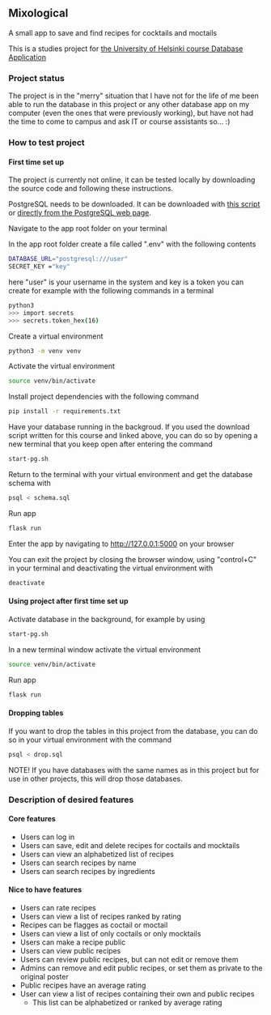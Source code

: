 ## Mixological
A small app to save and find recipes for cocktails and moctails

This is a studies project for [the University of Helsinki course Database Application](https://studies.helsinki.fi/courses/cu/hy-CU-118025659-2021-08-01)

### Project status
The project is in the "merry" situation that I have not for the life of me been able to run the database in this project or any other database app on my computer (even the ones that were previously working), but have not had the time to come to campus and ask IT or course assistants so... :)


### How to test project

#### First time set up
The project is currently not online, it can be tested locally by downloading the source code and following these instructions.

PostgreSQL needs to be downloaded. It can be downloaded with [this script](https://github.com/hy-tsoha/local-pg) or [directly from the PostgreSQL web page](https://www.postgresql.org/download/).

Navigate to the app root folder on your terminal

In the app root folder create a file called ".env" with the following contents
```bash
DATABASE_URL="postgresql:///user"
SECRET_KEY ="key"
```
here "user" is your username in the system and key is a token you can create for example with the following commands in a terminal
```bash
python3
>>> import secrets
>>> secrets.token_hex(16)
```

Create a virtual environment
```bash
python3 -m venv venv
```

Activate the virtual environment
```bash
source venv/bin/activate
```

Install project dependencies with the following command
```bash
pip install -r requirements.txt
```

Have your database running in the backgroud. If you used the download script written for this course and linked above, you can do so by opening a new terminal that you keep open after entering the command 
```bash
start-pg.sh
```

Return to the terminal with your virtual environment and get the database schema with
```bash
psql < schema.sql
```

Run app
```bash
flask run
```

Enter the app by navigating to  http://127.0.0.1:5000 on your browser

You can exit the project by closing the browser window, using "control+C" in your terminal and deactivating the virtual environment with
```bash
deactivate
```

#### Using project after first time set up
Activate database in the background, for example by using
```bash
start-pg.sh
```

In a new terminal window activate the virtual environment
```bash
source venv/bin/activate
```

Run app
```bash
flask run
```

#### Dropping tables
If you want to drop the tables in this project from the database, you can do so in your virtual environment with the command
```bash
psql < drop.sql
```
NOTE! If you have databases with the same names as in this project but for use in other projects, this will drop those databases.


### Description of desired features
#### Core features
- Users can log in
- Users can save, edit and delete recipes for coctails and mocktails
- Users can view an alphabetized list of recipes
- Users can search recipes by name
- Users can search recipes by ingredients

#### Nice to have features
- Users can rate recipes
- Users can view a list of recipes ranked by rating
- Recipes can be flagges as coctail or moctail
- Users can view a list of only coctails or only mocktails
- Users can make a recipe public
- Users can view public recipes
- Users can review public recipes, but can not edit or remove them
- Admins can remove and edit public recipes, or set them as private to the original poster
- Public recipes have an average rating
- User can view a list of recipes containing their own and public recipes
    - This list can be alphabetized or ranked by average rating
